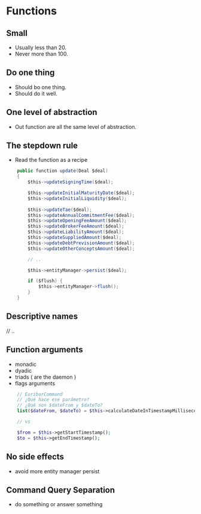 # Functions

## Small

- Usually less than 20.
- Never more than 100.

## Do one thing

- Should bo one thing.
- Should do it well.

## One level of abstraction

- Out function are all the same level of abstraction.

## The stepdown rule

- Read the function as a recipe

```java
    public function update(Deal $deal)
    {
        $this->updateSigningTime($deal);

        $this->updateInitialMaturityDate($deal);
        $this->updateInitialLiquidity($deal);
        
        $this->updateTae($deal);
        $this->updateAnnualCommitmentFee($deal);
        $this->updateOpeningFeeAmount($deal);
        $this->updateBrokerFeeAmount($deal);
        $this->updateLiabilityAmount($deal);
        $this->updateSuppliedAmount($deal);
        $this->updateDebtPrevisionAmount($deal);
        $this->updateOtherConceptsAmount($deal);

        // ..

        $this->entityManager->persist($deal);

        if ($flush) {
            $this->entityManager->flush();
        }
    }
```

## Descriptive names

// ..

## Function arguments

- monadic
- dyadic
- triads ( are the daemon )
- flags arguments

```php
    // EuriborCommand
    // ¿Qué hace ese parámetro?
    // ¿Qué son $dateFrom y $dateTo?
    list($dateFrom, $dateTo) = $this->calculateDateInTimestampMilliseconds(true);

    // vs

    $from = $this->getStartTimestamp();
    $to = $this->getEndTimestamp();
```

## No side effects

- avoid more entity manager persist

## Command Query Separation

- do something or answer something

